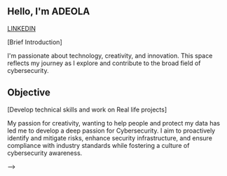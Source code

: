 ## Hello, I'm ADEOLA
<a href="https://www.linkedin.com/in/adeola-akintade-17a64b230?lipi=urn%3Ali%3Apage%3Ad_flagship3_profile_view_base_contact_details%3BQzG8mJ6nS%2FS8nX68LQAwVg%3D%3D"> LINKEDIN</a>


[Brief Introduction]

I'm passionate about technology, creativity, and innovation. This space reflects my journey as I explore and contribute to the broad field of cybersecurity.

## Objective
[Develop technical skills and work on Real life projects]

My passion for creativity, wanting to help people and protect my data has led me to develop a deep passion for Cybersecurity. I aim to proactively identify and mitigate risks, enhance security infrastructure, and ensure compliance with industry standards while fostering a culture of cybersecurity awareness.

-->
